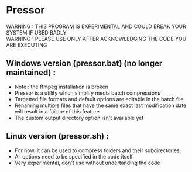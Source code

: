 # Pressor

WARNING : THIS PROGRAM IS EXPERIMENTAL AND COULD BREAK YOUR SYSTEM IF USED BADLY</br>
WARNING : PLEASE USE ONLY AFTER ACKNOWLEDGING THE CODE YOU ARE EXECUTING

## Windows version (pressor.bat) (no longer maintained) :

- Note : the ffmpeg installation is broken
- Pressor is a utility which simplify media batch compressions
- Targetted file formats and default options are editable in the batch file
- Renaming multiple files that have the same exact last
  modification date will result in a failure of this feature
- The custom output directory option isn't available yet

## Linux version (pressor.sh) :

- For now, it can be used to compress folders and their subdirectories.
- All options need to be specified in the code itself
- Very experimental, don't use without undertanding the code
